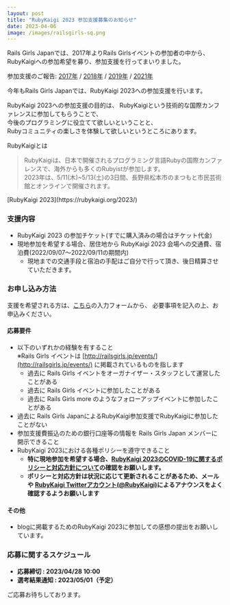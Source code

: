```yaml
---
layout: post
title: "RubyKaigi 2023 参加支援募集のお知らせ"
date: 2023-04-06
image: /images/railsgirls-sq.png
---
```

Rails Girls Japanでは、2017年よりRails Girlsイベントの参加者の中から、  
RubyKaigiへの参加希望を募り、参加支援を行ってまいりました。

参加支援のご報告:
<a href="/2017/09/23/rubykaigi2017-support-for-alumni/">2017年</a> /
<a href="/2018/12/04/rubykaigi2018-support-for-alumni/">2018年</a> /
<a href="/2019/06/04/rubykaigi2019-support-for-alumni/">2019年</a> /
<a href="/2021/11/21/rubykaigi2021-support-for-alumni/">2021年</a>

今年もRails Girls Japanでは、RubyKaigi 2023への参加支援を行います。

RubyKaigi 2023への参加支援の目的は、
RubyKaigiという技術的な国際カンファレンスに参加してもらうことで、  
今後のプログラミングに役立てて欲しいということと、  
Rubyコミュニティの楽しさを体験して欲しいというところにあります。

RubyKaigiとは
<blockquote>
  <p>
  RubyKaigiは、日本で開催されるプログラミング言語Rubyの国際カンファレンスで、海外からも多くのRubyistが参加します。<br>
  2023年は、5/11(木)~5/13(土)の3日間、長野県松本市のまつもと市民芸術館とオンラインで開催されます。
  </p>
</blockquote>
[RubyKaigi 2023](https://rubykaigi.org/2023/)


### 支援内容

* RubyKaigi 2023 の参加チケット(すでに購入済みの場合はチケット代金)
* 現地参加を希望する場合、居住地から RubyKaigi 2023 会場への交通費、宿泊費(2022/09/07〜2022/09/11の期間内)
  * 現地までの交通手段と宿泊の手配はご自分で行って頂き、後日精算させていただきます。

### お申し込み方法

支援を希望される方は、<a href="https://forms.gle/h5AeUVjRyBNSSjTd7" target="_blank" rel="noopener noreferrer">こちら</a>の入力フォームから、
必要事項を記入の上、お申込みください。

#### 応募要件
* 以下のいずれかの経験を有すること<br>
  ※Rails Girls イベントは [http://railsgirls.jp/events/](http://railsgirls.jp/events/) に掲載されているものを指します
    * 過去に Rails Girls イベントをオーガナイザー・スタッフとして運営したことがある
    * 過去に Rails Girls イベントに参加したことがある
    * 過去に Rails Girls more のようなフォローアップイベントに参加したことがある
* 過去に Rails Girls JapanによるRubyKaigi参加支援でRubyKaigiに参加したことがない
* 参加支援費振込のための銀行口座等の情報を Rails Girls Japan メンバーに開示できること
* RubyKaigi 2023における各種ポリシーを遵守できること
    * **特に現地参加を希望する場合、[RubyKaigi 2023のCOVID-19に関するポリシーと対応方針について](https://rubykaigi.org/2023/covid-19/)の確認をお願いします。**<br>
    * **ポリシーと対応方針は状況に応じて更新されることがあるため、メールや [RubyKaigi Twitterアカウント(@RubyKaigi)](https://twitter.com/rubykaigi)によるアナウンスをよく確認するようお願いします**

#### その他
* blogに掲載するためのRubyKaigi 2023に参加しての感想の提出をお願いしています。

### 応募に関するスケジュール

* **応募締切 : 2023/04/28 10:00**
* **選考結果通知 : 2023/05/01（予定）**

ご応募お待ちしております。
